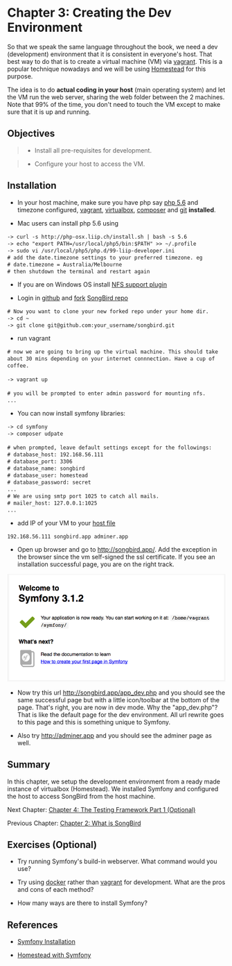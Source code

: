 # Chapter 3: Creating the Dev Environment

So that we speak the same language throughout the book, we need a dev (development) environment that it is consistent in everyone's host. That best way to do that is to create a virtual machine (VM) via [vagrant](https://www.vagrantup.com). This is a popular technique nowadays and we will be using [Homestead](https://github.com/laravel/homestead) for this purpose.

The idea is to do **actual coding in your host** (main operating system) and let the VM run the web server, sharing the web folder between the 2 machines. Note that 99% of the time, you don't need to touch the VM except to make sure that it is up and running.

## Objectives

> * Install all pre-requisites for development.

> * Configure your host to access the VM.

## Installation

* In your host machine, make sure you have php say [php 5.6](http://php.net/manual/en/install.php) and timezone configured, [vagrant](https://www.vagrantup.com/downloads.html), [virtualbox](https://www.virtualbox.org/wiki/Downloads), [composer](https://getcomposer.org/doc/00-intro.md) and [git](https://git-scm.com) **installed**.

* Mac users can install php 5.6 using

```
-> curl -s http://php-osx.liip.ch/install.sh | bash -s 5.6
-> echo "export PATH=/usr/local/php5/bin:$PATH" >> ~/.profile
-> sudo vi /usr/local/php5/php.d/99-liip-developer.ini
# add the date.timezone settings to your preferred timezone. eg
# date.timezone = Australia/Melbourne
# then shutdown the terminal and restart again
```

* If you are on Windows OS install [NFS support plugin](https://github.com/GM-Alex/vagrant-winnfsd)

* Login in [github](http://github.com) and [fork](https://help.github.com/articles/fork-a-repo/) [SongBird repo](https://github.com/bernardpeh/songbird)

```
# Now you want to clone your new forked repo under your home dir.
-> cd ~
-> git clone git@github.com:your_username/songbird.git
```

* run vagrant

```
# now we are going to bring up the virtual machine. This should take about 30 mins depending on your internet connnection. Have a cup of coffee.

-> vagrant up

# you will be prompted to enter admin password for mounting nfs.
...
```

* You can now install symfony libraries:

```
-> cd symfony
-> composer udpate

# when prompted, leave default settings except for the followings:
# database_host: 192.168.56.111
# database_port: 3306
# database_name: songbird
# database_user: homestead
# database_password: secret
...
# We are using smtp port 1025 to catch all mails.
# mailer_host: 127.0.0.1:1025
...
```

* add IP of your VM to your [host file](http://www.rackspace.com/knowledge_center/article/how-do-i-modify-my-hosts-file)

```
192.168.56.111 songbird.app adminer.app
```

* Open up browser and go to http://songbird.app/. Add the exception in the browser since the vm self-signed the ssl certificate. If you see an installation successful page, you are on the right track.

![Welcome Page](images/welcome_page.png)

* Now try this url http://songbird.app/app_dev.php and you should see the same successful page but with a little icon/toolbar at the bottom of the page. That's right, you are now in dev mode. Why the "app_dev.php"? That is like the default page for the dev environment. All url rewrite goes to this page and this is something unique to Symfony.

* Also try http://adminer.app and you should see the adminer page as well.

## Summary

In this chapter, we setup the development environment from a ready made instance of virtualbox (Homestead). We installed Symfony and configured the host to access SongBird from the host machine.

Next Chapter: [Chapter 4: The Testing Framework Part 1 (Optional)](https://github.com/bernardpeh/songbird/tree/chapter_4)

Previous Chapter: [Chapter 2: What is SongBird](https://github.com/bernardpeh/songbird/tree/chapter_2)

## Exercises (Optional)

* Try running Symfony's build-in webserver. What command would you use?

* Try using [docker](https://www.docker.com/) rather than [vagrant](https://www.vagrantup.com) for development. What are the pros and cons of each method?

* How many ways are there to install Symfony?

## References

* [Symfony Installation](https://symfony.com/doc/current/book/installation.html)

* [Homestead with Symfony](http://symfony.com/doc/current/cookbook/workflow/homestead.html)

